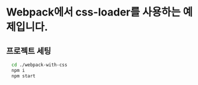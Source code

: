 # Webpack에서 css-loader를 사용하는 예제입니다.

## 프로젝트 세팅

```bash
  cd ./webpack-with-css
  npm i
  npm start
```